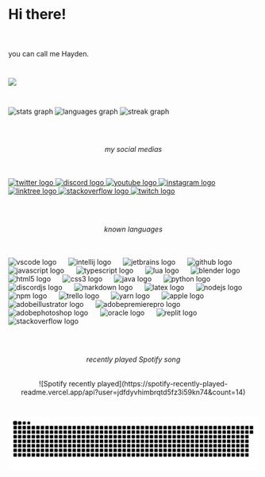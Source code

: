 <br clear="both">

<h1 align="left">Hi there!</h1>

###

<br clear="both">

<p align="left">you can call me Hayden.</p>

###

<br clear="both">

<div align="left">
  <img src="https://profile-counter.glitch.me/haydenykh/count.svg?"  />
</div>

###

<br clear="both">

<div align="left">
  <img src="https://github-readme-stats.vercel.app/api?username=haydenykh&hide_title=false&hide_rank=false&show_icons=true&include_all_commits=true&count_private=true&disable_animations=false&theme=discord_old_blurple&locale=en&hide_border=false&order=1&custom_title=My%20Statistics" height="128" alt="stats graph"  />
  <img src="https://github-readme-stats.vercel.app/api/top-langs?username=haydenykh&locale=en&hide_title=false&layout=compact&card_width=320&langs_count=10&theme=discord_old_blurple&hide_border=false&order=2&custom_title=My%20Most%20Used%20Languages" height="128" alt="languages graph"  />
  <img src="https://streak-stats.demolab.com?user=haydenykh&locale=en&mode=daily&theme=dracula&hide_border=false&border_radius=5&date_format=M%20j%5B,%20Y%5D&order=3" height="128" alt="streak graph"  />
</div>

###

<br clear="both">

<h6 align="center">my social medias</h6>

###

<br clear="both">

<div align="left">
  <a href="https://twitter.com/@haydenykh_" target="_blank">
    <img src="https://raw.githubusercontent.com/maurodesouza/profile-readme-generator/master/src/assets/icons/social/twitter/default.svg" width="42" height="26" alt="twitter logo"  />
  </a>
  <a href="https://discord.com/users/900561055472840724" target="_blank">
    <img src="https://raw.githubusercontent.com/maurodesouza/profile-readme-generator/master/src/assets/icons/social/discord/default.svg" width="42" height="26" alt="discord logo"  />
  </a>
  <a href="https://youtube.com@haydenykh" target="_blank">
    <img src="https://raw.githubusercontent.com/maurodesouza/profile-readme-generator/master/src/assets/icons/social/youtube/default.svg" width="42" height="26" alt="youtube logo"  />
  </a>
  <a href="https://instagram.com/@haydenykh" target="_blank">
    <img src="https://raw.githubusercontent.com/maurodesouza/profile-readme-generator/master/src/assets/icons/social/instagram/default.svg" width="42" height="26" alt="instagram logo"  />
  </a>
  <a href="https://linktr.ee/haydenykh" target="_blank">
    <img src="https://raw.githubusercontent.com/maurodesouza/profile-readme-generator/master/src/assets/icons/social/linktree/default.svg" width="42" height="26" alt="linktree logo"  />
  </a>
  <a href="https://stackoverflow.com/users/16947480" target="_blank">
    <img src="https://raw.githubusercontent.com/maurodesouza/profile-readme-generator/master/src/assets/icons/social/stackoverflow/default.svg" width="42" height="26" alt="stackoverflow logo"  />
  </a>
  <a href="https://www.twitch.tv/haydenykh" target="_blank">
    <img src="https://raw.githubusercontent.com/maurodesouza/profile-readme-generator/master/src/assets/icons/social/twitch/default.svg" width="42" height="26" alt="twitch logo"  />
  </a>
</div>

###

<br clear="both">

<h6 align="center">known languages</h6>

###

<br clear="both">

<div align="left">
  <img src="https://cdn.simpleicons.org/visualstudiocode/007ACC" height="26" alt="vscode logo"  />
  <img width="16" />
  <img src="https://cdn.simpleicons.org/intellijidea/000000" height="26" alt="intellij logo"  />
  <img width="16" />
  <img src="https://cdn.simpleicons.org/jetbrains/000000" height="26" alt="jetbrains logo"  />
  <img width="16" />
  <img src="https://cdn.simpleicons.org/github/181717" height="26" alt="github logo"  />
  <img width="16" />
  <img src="https://cdn.simpleicons.org/javascript/F7DF1E" height="26" alt="javascript logo"  />
  <img width="16" />
  <img src="https://cdn.simpleicons.org/typescript/3178C6" height="26" alt="typescript logo"  />
  <img width="16" />
  <img src="https://cdn.simpleicons.org/lua/2C2D72" height="26" alt="lua logo"  />
  <img width="16" />
  <img src="https://cdn.simpleicons.org/blender/F5792A" height="26" alt="blender logo"  />
  <img width="16" />
  <img src="https://cdn.simpleicons.org/html5/E34F26" height="26" alt="html5 logo"  />
  <img width="16" />
  <img src="https://cdn.simpleicons.org/css3/1572B6" height="26" alt="css3 logo"  />
  <img width="16" />
  <img src="https://skillicons.dev/icons?i=java" height="26" alt="java logo"  />
  <img width="16" />
  <img src="https://cdn.simpleicons.org/python/3776AB" height="26" alt="python logo"  />
  <img width="16" />
  <img src="https://cdn.jsdelivr.net/gh/devicons/devicon/icons/discordjs/discordjs-plain.svg" height="26" alt="discordjs logo"  />
  <img width="16" />
  <img src="https://cdn.simpleicons.org/markdown/000000" height="26" alt="markdown logo"  />
  <img width="16" />
  <img src="https://cdn.simpleicons.org/latex/008080" height="26" alt="latex logo"  />
  <img width="16" />
  <img src="https://cdn.simpleicons.org/nodedotjs/339933" height="26" alt="nodejs logo"  />
  <img width="16" />
  <img src="https://cdn.simpleicons.org/npm/CB3837" height="26" alt="npm logo"  />
  <img width="16" />
  <img src="https://cdn.simpleicons.org/trello/0052CC" height="26" alt="trello logo"  />
  <img width="16" />
  <img src="https://cdn.simpleicons.org/yarn/2C8EBB" height="26" alt="yarn logo"  />
  <img width="16" />
  <img src="https://cdn.simpleicons.org/apple/000000" height="26" alt="apple logo"  />
  <img width="16" />
  <img src="https://skillicons.dev/icons?i=ai" height="26" alt="adobeillustrator logo"  />
  <img width="16" />
  <img src="https://skillicons.dev/icons?i=pr" height="26" alt="adobepremierepro logo"  />
  <img width="16" />
  <img src="https://skillicons.dev/icons?i=ps" height="26" alt="adobephotoshop logo"  />
  <img width="16" />
  <img src="https://cdn.simpleicons.org/oracle/F80000" height="26" alt="oracle logo"  />
  <img width="16" />
  <img src="https://cdn.simpleicons.org/replit/F26207" height="26" alt="replit logo"  />
  <img width="16" />
  <img src="https://cdn.simpleicons.org/stackoverflow/F58025" height="26" alt="stackoverflow logo"  />
</div>

###

<br clear="both">

<h6 align="center">recently played Spotify song</h6>

###

<p align="center">![Spotify recently played](https://spotify-recently-played-readme.vercel.app/api?user=jdfdyvhimbrqtd5fz3i59kn74&count=14)</p>

###

<br clear="both">

<img src="https://raw.githubusercontent.com/haydenykh/haydenykh/output/snake.svg" alt="Snake animation" />

###
